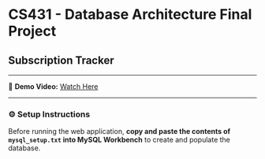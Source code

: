 # CS431 - Database Architecture Final Project  
## Subscription Tracker

---

🎥 **Demo Video:** [Watch Here](https://youtu.be/UTFcromFCjg)

---

### ⚙️ Setup Instructions

Before running the web application, **copy and paste the contents of `mysql_setup.txt` into MySQL Workbench** to create and populate the database.
